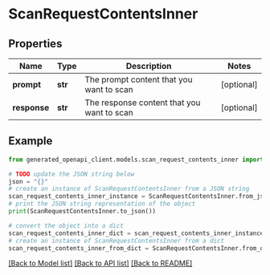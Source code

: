 # ScanRequestContentsInner


## Properties

Name | Type | Description | Notes
------------ | ------------- | ------------- | -------------
**prompt** | **str** | The prompt content that you want to scan | [optional] 
**response** | **str** | The response content that you want to scan | [optional] 

## Example

```python
from generated_openapi_client.models.scan_request_contents_inner import ScanRequestContentsInner

# TODO update the JSON string below
json = "{}"
# create an instance of ScanRequestContentsInner from a JSON string
scan_request_contents_inner_instance = ScanRequestContentsInner.from_json(json)
# print the JSON string representation of the object
print(ScanRequestContentsInner.to_json())

# convert the object into a dict
scan_request_contents_inner_dict = scan_request_contents_inner_instance.to_dict()
# create an instance of ScanRequestContentsInner from a dict
scan_request_contents_inner_from_dict = ScanRequestContentsInner.from_dict(scan_request_contents_inner_dict)
```
[[Back to Model list]](../README.md#documentation-for-models) [[Back to API list]](../README.md#documentation-for-api-endpoints) [[Back to README]](../README.md)


